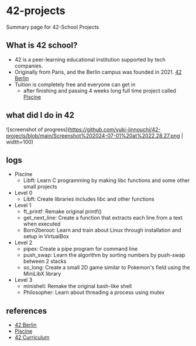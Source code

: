 # 42-projects
Summary page for 42-School Projects

## What is 42 school?
- 42 is a peer-learning educational institution supported by tech companies.
- Originally from Paris, and the Berlin campus was founded in 2021. [42 Berlin](https://42berlin.de/)
- Tuition is completely free and everyone can get in
  - after finishing and passing 4 weeks long full time project called [Piscine](https://42berlin.de/de/the-piscine/)

## what did I do in 42
![screenshot of progress](https://github.com/yuki-jinnouchi/42-projects/blob/main/Screenshot%202024-07-01%20at%2022.28.27.png | width=100)





## logs
- Piscine
  - Libft: Learn C programming by making libc functions and some other small projects
- Level 0
  - Libft: Create libraries includes libc and other functions
- Level 1
  - ft_printf: Remake original printf()
  - get_next_line: Create a function that extracts each line from a text when executed
  - Born2beroot: Learn and train about Linux through installation and setup in VirtualBox
- Level 2
  - pipex: Create a pipe program for command line
  - push_swap: Learn the algorithm by sorting numbers by push-swap between 2 stacks
  - so_long: Create a small 2D game similar to Pokemon's field using the MiniLibX library
- Level 3
  - minishell: Remake the original bash-like shell
  - Philosopher: Learn about threading a process using mutex

## references
- [42 Berlin](https://42berlin.de/)
- [Piscine](https://42berlin.de/de/the-piscine/)
- [42 Curriculum](https://42berlin.de/de/curriculum-42-berlin/)
